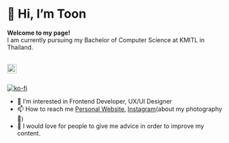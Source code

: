 <h1>👋 Hi, I’m Toon</h1>

**Welcome to my page!**
<br>
I am currently pursuing my Bachelor of Computer Science at KMITL in Thailand.
<br>
<br>

<a href="https://www.linkedin.com/in/panupong-tipjoi-464986175/">
  <img align="left" alt="Panupong Tipjoi" width="22px" src="https://raw.githubusercontent.com/peterthehan/peterthehan/master/assets/linkedin.svg" />
</a>

<br>
<br>

[![ko-fi](https://ko-fi.com/img/githubbutton_sm.svg)](https://ko-fi.com/D1D73OCXD)

- 👀 I’m interested in Frontend Developer, UX/UI Designer
- 📫 How to reach me [Personal Website](https://thetoon.vercel.app),  [Instagram](https://www.instagram.com/itstoon.p)(about my photography 📸)
- 👨 I would love for people to give me advice in order to improve my content.
<!---
tchala120/tchala120 is a ✨ special ✨ repository because its `README.md` (this file) appears on your GitHub profile.
You can click the Preview link to take a look at your changes.
--->
